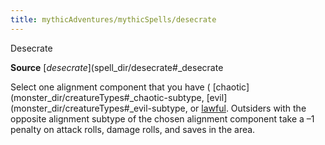 ```yaml
---
title: mythicAdventures/mythicSpells/desecrate
---
```

Desecrate

**Source** [_desecrate_](spell_dir/desecrate#_desecrate

Select one alignment component that you have ( [chaotic](monster_dir/creatureTypes#_chaotic-subtype, [evil](monster_dir/creatureTypes#_evil-subtype, or [lawful](monster_dir/creatureTypes#_lawful-subtype). Outsiders with the opposite alignment subtype of the chosen alignment component take a –1 penalty on attack rolls, damage rolls, and saves in the area.

